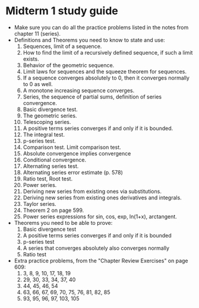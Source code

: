 # Midterm 1 study guide

- Make sure you can do all the practice problems listed in the notes from chapter 11 (series).
- Definitions and Theorems you need to know to state and use:
    1. Sequences, limit of a sequence.
    2. How to find the limit of a recursively defined sequence, if such a limit exists.
    3. Behavior of the geometric sequence.
    4. Limit laws for sequences and the squeeze theorem for sequences.
    5. If a sequence converges absolutely to 0, then it converges normally to 0 as well.
    6. A monotone increasing sequence converges.
    7. Series, the sequence of partial sums, definition of series convergence.
    8. Basic divergence test.
    9. The geometric series.
    10. Telescoping series.
    11. A positive terms series converges if and only if it is bounded.
    12. The integral test.
    13. p-series test.
    14. Comparison test. Limit comparison test.
    15. Absolute convergence implies convergence
    16. Conditional convergence.
    17. Alternating series test.
    18. Alternating series error estimate (p. 578)
    18. Ratio test, Root test.
    19. Power series.
    20. Deriving new series from existing ones via substitutions.
    21. Deriving new series from existing ones derivatives and integrals.
    22. Taylor series.
    23. Theorem 2 on page 599.
    24. Power series expressions for sin, cos, exp, ln(1+x), arctangent.
- Theorems you need to be able to prove:
    1. Basic divergence test
    2. A positive terms series converges if and only if it is bounded
    3. p-series test
    3. A series that converges absolutely also converges normally
    4. Ratio test
- Extra practice problems, from the "Chapter Review Exercises" on page 609:
    1. 3, 8, 9, 10, 17, 18, 19
    2. 29, 30, 33, 34, 37, 40
    3. 44, 45, 46, 54
    4. 63, 66, 67, 69, 70, 75, 76, 81, 82, 85
    5. 93, 95, 96, 97, 103, 105
